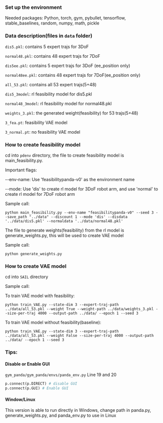 ### Set up the environment

Needed packages: Python, torch, gym, pybullet, tensorflow, stable_baselines, random, numpy, math, pickle

### Data description(files in `data` folder)
`dis5.pkl`: contains 5 expert trajs for 3DoF

`normal48.pkl`: contains 48 expert trajs for 7DoF

`dis5ee.pkl`: contains 5 expert trajs for 3DoF (ee_position only)

`normal48ee.pkl`: contains 48 expert trajs for 7DoF(ee_position only)

`all_53.pkl`: contains all 53 expert trajs(5+48)

`dis5_3model`: rl feasibility model for dis5.pkl

`normal48_3model`: rl feasibility model for normal48.pkl

`weights_3.pkl`: the generated weight(feasibility) for 53 trajs(5+48)

`3_fea.pt`: feasibility VAE model

`3_normal.pt`: no feasibility VAE model

### How to create feasibility model
cd into `pdenv` directory, the file to create feasibility model is main_feasibility.py.

Important flags:

--env-name: Use 'feasibilitypanda-v0' as the environment name

--mode: Use 'dis' to create rl model for 3DoF robot arm, and use 'normal' to create rl model for 7DoF robot arm


Sample call:

`python main_feasibility.py --env-name "feasibilitypanda-v0" --seed 3 --save_path "../data" --discount 1 --mode 'dis' --disdata '../data/dis5.pkl' --normaldata '../data/normal48.pkl'`

The file to generate weights(feasibility) from the rl model is generate_weights.py, this will be used to create VAE model

Sample call:

`python generate_weights.py`

### How to create VAE model
cd into `SAIL` directory

Sample call:

To train VAE model with feasibility:

`python train_VAE.py --state-dim 3 --expert-traj-path ../data/all_53.pkl --weight True --weight-path ../data/weights_3.pkl --size-per-traj 4000 --output-path ../data/ --epoch 1 --seed 3`

To train VAE model without feasibility(baseline):

`python train_VAE.py --state-dim 3 --expert-traj-path ../data/all_53.pkl --weight False --size-per-traj 4000 --output-path ../data/ --epoch 1 --seed 3`

### Tips:

#### Disable or Enable GUI
`gym_panda/gym_panda/envs/panda_env.py` Line 19 and 20
```python
p.connect(p.DIRECT) # disable GUI
p.connect(p.GUI) # Enable GUI
```

#### Window/Linux
This version is able to run directly in Windows, change path in panda.py, generate_weights.py, and panda_env.py to use in Linux





